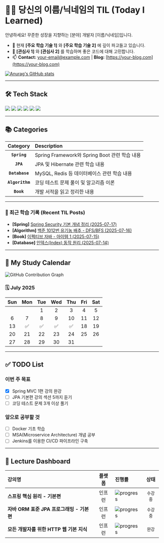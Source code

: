 # 👩‍💻 당신의 이름/닉네임의 TIL (Today I Learned)

안녕하세요! 꾸준한 성장을 지향하는 [분야] 개발자 [이름/닉네임]입니다.

- 🔭 현재 **[주요 학습 기술 1]** 와 **[주요 학습 기술 2]** 에 깊이 파고들고 있습니다.
- 🌱 **[관심사 1]** 와 **[관심사 2]** 를 학습하며 좋은 코드에 대해 고민합니다.
- 📫 **Contact:** your-email@example.com | **Blog:** [https://your-blog.com](https://your-blog.com)

[![Anurag's GitHub stats](https://github-readme-stats.vercel.app/api?username=YOUR_GITHUB_USERNAME&show_icons=true&theme=radical)](https://github.com/anuraghazra/github-readme-stats)

---

## 🛠️ Tech Stack

<p>
  <img src="https://img.shields.io/badge/Java-007396?style=for-the-badge&logo=java&logoColor=white"/>
  <img src="https://img.shields.io/badge/Spring-6DB33F?style=for-the-badge&logo=spring&logoColor=white"/>
  <img src="https://img.shields.io/badge/JavaScript-F7DF1E?style=for-the-badge&logo=javascript&logoColor=black"/>
  <img src="https://img.shields.io/badge/React-61DAFB?style=for-the-badge&logo=react&logoColor=black"/>
  <img src="https://img.shields.io/badge/MySQL-4479A1?style=for-the-badge&logo=mysql&logoColor=white"/>
  <img src="https://img.shields.io/badge/Docker-2496ED?style=for-the-badge&logo=docker&logoColor=white"/>
</p>

---

## 📚 Categories

| Category | Description |
| :---: | :--- |
| **`Spring`** | Spring Framework와 Spring Boot 관련 학습 내용 |
| **`JPA`** | JPA 및 Hibernate 관련 학습 내용 |
| **`Database`** | MySQL, Redis 등 데이터베이스 관련 학습 내용 |
| **`Algorithm`** | 코딩 테스트 문제 풀이 및 알고리즘 이론 |
| **`Book`** | 개발 서적을 읽고 정리한 내용 |

---

### 🤔 최근 학습 기록 (Recent TIL Posts)

- **[Spring]** [Spring Security 기본 개념 정리 (2025-07-17)](/Spring/2025-07-17-Spring-Security.md)
- **[Algorithm]** [백준 1012번 유기농 배추 - DFS/BFS (2025-07-16)](/Algorithm/2025-07-16-Baekjoon-1012.md)
- **[Book]** [이펙티브 자바 - 아이템 1 (2025-07-15)](/Book/2025-07-15-Effective-Java-Item1.md)
- **[Database]** [인덱스(Index) 동작 원리 (2025-07-14)](/Database/2025-07-14-Database-Index.md)

---

## 📅 My Study Calendar

![GitHub Contribution Graph](https://ghchart.rshah.org/YOUR_GITHUB_USERNAME)

### 🗓️ July 2025

| Sun | Mon | Tue | Wed | Thu | Fri | Sat |
|:---:|:---:|:---:|:---:|:---:|:---:|:---:|
| | | 1 | 2 | 3 | 4 | 5 |
| 6 | 7 | 8 | 9 | 10 | 11 | 12 |
| 13 | ✅ | ✅ | ✅ | ✅ | 18 | 19 |
| 20 | 21 | 22 | 23 | 24 | 25 | 26 |
| 27 | 28 | 29 | 30 | 31 | | |

---

## ✅ TODO List

### 이번 주 목표
- [x] Spring MVC 1편 강의 완강
- [ ] JPA 기본편 강의 섹션 5까지 듣기
- [ ] 코딩 테스트 문제 3개 이상 풀기

### 앞으로 공부할 것
- [ ] Docker 기초 학습
- [ ] MSA(Microservice Architecture) 개념 공부
- [ ] Jenkins를 이용한 CI/CD 파이프라인 구축

---

## 🚀 Lecture Dashboard

| 강의명 | 플랫폼 | 진행률 | 상태 |
| :--- | :---: | :--- | :---: |
| **스프링 핵심 원리 - 기본편** | 인프런 | ![progress](https://progress-bar.dev/75/?scale=75&width=200) | `수강중` |
| **자바 ORM 표준 JPA 프로그래밍 - 기본편** | 인프런 | ![progress](https://progress-bar.dev/30/?scale=30&width=200) | `수강중` |
| **모든 개발자를 위한 HTTP 웹 기본 지식** | 인프런 | ![progress](https://progress-bar.dev/100/?scale=100&width=200) | `완강` |